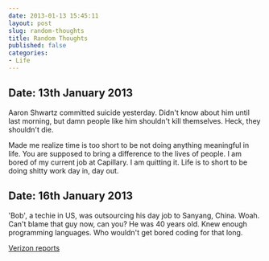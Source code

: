 ```yaml
---
date: 2013-01-13 15:45:11
layout: post
slug: random-thoughts
title: Random Thoughts
published: false
categories:
- Life
---
```



## Date: 13th January 2013

Aaron Shwartz committed suicide yesterday. Didn't know about him until last morning, but damn people like him shouldn't kill themselves. Heck, they shouldn't die.

Made me realize time is too short to be not doing anything meaningful in life. You are supposed to bring a difference to the lives of people. I am bored of my current job at Capillary. I am quitting it. Life is to short to be doing shitty work day in, day out.


## Date: 16th January 2013

'Bob', a techie in US, was outsourcing his day job to Sanyang, China. Woah. Can't blame that guy now, can you? He was 40 years old. Knew enough programming languages. Who wouldn't get bored coding for that long. 

[Verizon reports](http://securityblog.verizonbusiness.com/2013/01/14/case-study-pro-active-log-review-might-be-a-good-idea/)